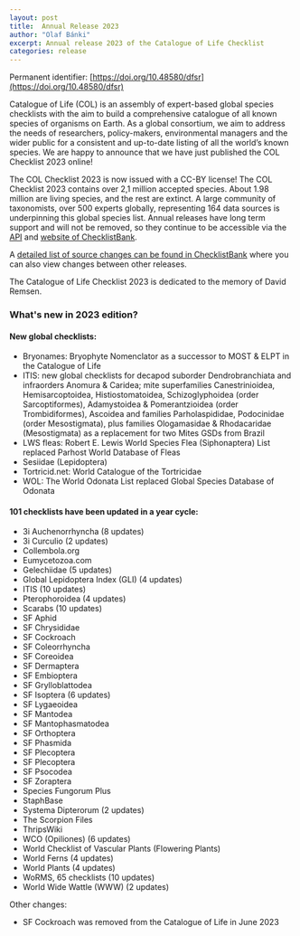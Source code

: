 ```yaml
---
layout: post
title:  Annual Release 2023
author: "Olaf Bánki"
excerpt: Annual release 2023 of the Catalogue of Life Checklist
categories: release
---
```


Permanent identifier: [https://doi.org/10.48580/dfsr](https://doi.org/10.48580/dfsr)

Catalogue of Life (COL) is an assembly of expert-based global species checklists with the aim to build a comprehensive catalogue of all known species of organisms on Earth. As a global consortium, we aim to address the needs of researchers, policy-makers, environmental managers and the wider public for a consistent and up-to-date listing of all the world’s known species. We are happy to announce that we have just published the COL Checklist 2023 online!

The COL Checklist 2023 is now issued with a CC-BY license! The COL Checklist 2023 contains over 2,1 million accepted species. About 1.98 million are living species, and the rest are extinct. A large community of taxonomists, over 500 experts globally, representing 164 data sources is underpinning this global species list. Annual releases have long term support and will not be removed, so they continue to be accessible via the [API](https://api.checklistbank.org/dataset/9910.json) and [website of ChecklistBank](https://www.checklistbank.org/dataset/9910).

A [detailed list of source changes can be found in ChecklistBank](https://www.checklistbank.org/dataset/9910/sourcemetrics?hideUnchanged=true&releaseKey=9893) where you can also view changes between other releases.

The Catalogue of Life Checklist 2023 is dedicated to the memory of David Remsen.

### What's new in 2023 edition?

#### New global checklists:

 * Bryonames: Bryophyte Nomenclator as a successor to MOST & ELPT in the Catalogue of Life
 * ITIS: new global checklists for decapod suborder Dendrobranchiata and infraorders Anomura & Caridea; mite superfamilies Canestrinioidea, Hemisarcoptoidea, Histiostomatoidea, Schizoglyphoidea (order Sarcoptiformes), Adamystoidea & Pomerantzioidea (order Trombidiformes), Ascoidea and families Parholaspididae, Podocinidae (order Mesostigmata), plus families Ologamasidae & Rhodacaridae (Mesostigmata) as a replacement for two Mites GSDs from Brazil
 * LWS fleas: Robert E. Lewis World Species Flea (Siphonaptera) List replaced Parhost World Database of Fleas
 * Sesiidae (Lepidoptera)
 * Tortricid.net: World Catalogue of the Tortricidae
 * WOL: The World Odonata List replaced Global Species Database of Odonata

#### 101 checklists have been updated in a year cycle:

 * 3i Auchenorrhyncha (8 updates)
 * 3i Curculio (2 updates)
 * Collembola.org
 * Eumycetozoa.com
 * Gelechiidae (5 updates)
 * Global Lepidoptera Index (GLI) (4 updates)
 * ITIS (10 updates)
 * Pterophoroidea (4 updates)
 * Scarabs (10 updates)
 * SF Aphid
 * SF Chrysididae
 * SF Cockroach
 * SF Coleorrhyncha
 * SF Coreoidea
 * SF Dermaptera
 * SF Embioptera
 * SF Grylloblattodea
 * SF Isoptera (6 updates)
 * SF Lygaeoidea
 * SF Mantodea
 * SF Mantophasmatodea
 * SF Orthoptera
 * SF Phasmida
 * SF Plecoptera
 * SF Plecoptera
 * SF Psocodea
 * SF Zoraptera
 * Species Fungorum Plus
 * StaphBase
 * Systema Dipterorum (2 updates)
 * The Scorpion Files
 * ThripsWiki
 * WCO (Opiliones) (6 updates)
 * World Checklist of Vascular Plants (Flowering Plants) 
 * World Ferns (4 updates)
 * World Plants (4 updates)
 * WoRMS, 65 checklists (10 updates)
 * World Wide Wattle (WWW) (2 updates)

Other changes:
 * SF Cockroach was removed from the Catalogue of Life in June 2023
